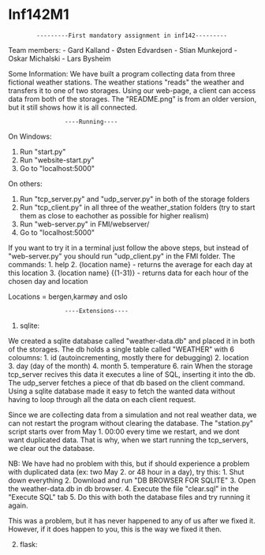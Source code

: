 # Inf142M1

			---------First mandatory assignment in inf142---------

Team members:
	- Gard Kalland
	- Østen Edvardsen
	- Stian Munkejord
	- Oskar Michalski
	- Lars Bysheim

Some Information:
We have built a program collecting data from three fictional weather stations. The weather stations "reads" the weather and transfers it to one of two storages. Using our web-page, a client can access data from both of the storages.
The "README.png" is from an older version, but it still shows how it is all connected.

					----Running----

On Windows:

1. Run "start.py"
2. Run "website-start.py"
3. Go to "localhost:5000"

On others:

1. Run "tcp_server.py" and "udp_server.py" in both of the storage folders
2. Run "tcp_client.py" in all three of the weather_station folders (try to start them as close to eachother as possible for higher realism)
3. Run "web-server.py" in FMI/webserver/
4. Go to "localhost:5000"


If you want to try it in a terminal just follow the above steps, but instead of "web-server.py" you should run "udp_client.py" in the FMI folder.
The commands:
	1. help
	2. {location name}		- returns the average for each day at this location
	3. {location name} {(1-31)} 	- returns data for each hour of the chosen day and location

Locations = bergen,karmøy and oslo

					----Extensions----

1. sqlite:

We created a sqlite database called "weather-data.db" and placed it in both of the storages. The db holds a single table called "WEATHER" with 6 coloumns: 
	1. id (autoincrementing, mostly there for debugging)
	2. location
	3. day (day of the month)
	4. month
	5. temperature
	6. rain
When the storage tcp_server recives this data it executes a line of SQL, inserting it into the db.
The udp_server fetches a piece of that db based on the client command.
Using a sqlite database made it easy to fetch the wanted data without having to loop through all the data on each client request.

Since we are collecting data from a simulation and not real weather data, we can not restart the program without clearing the database. The "station.py" script starts over from May 1. 00:00 every time we restart, and we dont want duplicated data. That is why, when we start running the tcp_servers, we clear out the database.

NB:
We have had no problem with this, but
if should experience a problem with duplicated data (ex: two May 2. or 48 hour in a day), try this:
	1. Shut down everything
	2. Download and run "DB BROWSER FOR SQLITE"
	3. Open the weather-data.db in db browser. 
	4. Execute the file "clear.sql" in the "Execute SQL" tab
	5. Do this with both the database files and try running it again.

This was a problem, but it has never happened to any of us after we fixed it. However, if it does happen to you, this is the way we fixed it then.
	
2. flask:

